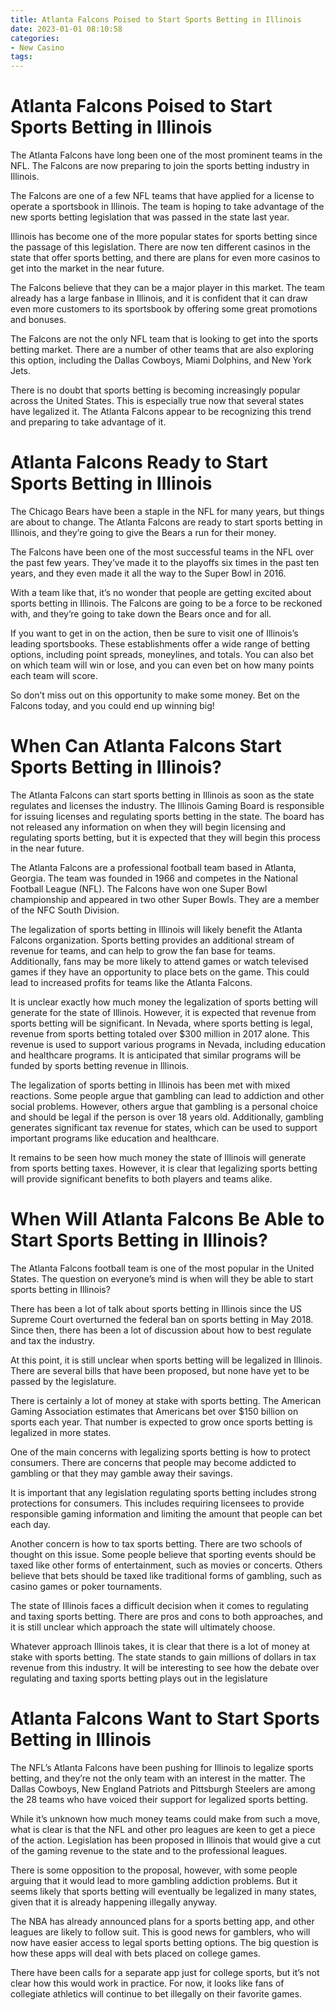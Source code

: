 ```yaml
---
title: Atlanta Falcons Poised to Start Sports Betting in Illinois
date: 2023-01-01 08:10:58
categories:
- New Casino
tags:
---
```



#  Atlanta Falcons Poised to Start Sports Betting in Illinois

The Atlanta Falcons have long been one of the most prominent teams in the NFL. The Falcons are now preparing to join the sports betting industry in Illinois.

The Falcons are one of a few NFL teams that have applied for a license to operate a sportsbook in Illinois. The team is hoping to take advantage of the new sports betting legislation that was passed in the state last year.

Illinois has become one of the more popular states for sports betting since the passage of this legislation. There are now ten different casinos in the state that offer sports betting, and there are plans for even more casinos to get into the market in the near future.

The Falcons believe that they can be a major player in this market. The team already has a large fanbase in Illinois, and it is confident that it can draw even more customers to its sportsbook by offering some great promotions and bonuses.

The Falcons are not the only NFL team that is looking to get into the sports betting market. There are a number of other teams that are also exploring this option, including the Dallas Cowboys, Miami Dolphins, and New York Jets.

There is no doubt that sports betting is becoming increasingly popular across the United States. This is especially true now that several states have legalized it. The Atlanta Falcons appear to be recognizing this trend and preparing to take advantage of it.

#  Atlanta Falcons Ready to Start Sports Betting in Illinois

The Chicago Bears have been a staple in the NFL for many years, but things are about to change. The Atlanta Falcons are ready to start sports betting in Illinois, and they’re going to give the Bears a run for their money.

The Falcons have been one of the most successful teams in the NFL over the past few years. They’ve made it to the playoffs six times in the past ten years, and they even made it all the way to the Super Bowl in 2016.

With a team like that, it’s no wonder that people are getting excited about sports betting in Illinois. The Falcons are going to be a force to be reckoned with, and they’re going to take down the Bears once and for all.

If you want to get in on the action, then be sure to visit one of Illinois’s leading sportsbooks. These establishments offer a wide range of betting options, including point spreads, moneylines, and totals. You can also bet on which team will win or lose, and you can even bet on how many points each team will score.

So don’t miss out on this opportunity to make some money. Bet on the Falcons today, and you could end up winning big!

#  When Can Atlanta Falcons Start Sports Betting in Illinois?

The Atlanta Falcons can start sports betting in Illinois as soon as the state regulates and licenses the industry. The Illinois Gaming Board is responsible for issuing licenses and regulating sports betting in the state. The board has not released any information on when they will begin licensing and regulating sports betting, but it is expected that they will begin this process in the near future.

The Atlanta Falcons are a professional football team based in Atlanta, Georgia. The team was founded in 1966 and competes in the National Football League (NFL). The Falcons have won one Super Bowl championship and appeared in two other Super Bowls. They are a member of the NFC South Division.

The legalization of sports betting in Illinois will likely benefit the Atlanta Falcons organization. Sports betting provides an additional stream of revenue for teams, and can help to grow the fan base for teams. Additionally, fans may be more likely to attend games or watch televised games if they have an opportunity to place bets on the game. This could lead to increased profits for teams like the Atlanta Falcons.

It is unclear exactly how much money the legalization of sports betting will generate for the state of Illinois. However, it is expected that revenue from sports betting will be significant. In Nevada, where sports betting is legal, revenue from sports betting totaled over $300 million in 2017 alone. This revenue is used to support various programs in Nevada, including education and healthcare programs. It is anticipated that similar programs will be funded by sports betting revenue in Illinois.

The legalization of sports betting in Illinois has been met with mixed reactions. Some people argue that gambling can lead to addiction and other social problems. However, others argue that gambling is a personal choice and should be legal if the person is over 18 years old. Additionally, gambling generates significant tax revenue for states, which can be used to support important programs like education and healthcare.

It remains to be seen how much money the state of Illinois will generate from sports betting taxes. However, it is clear that legalizing sports betting will provide significant benefits to both players and teams alike.

#  When Will Atlanta Falcons Be Able to Start Sports Betting in Illinois?

The Atlanta Falcons football team is one of the most popular in the United States. The question on everyone’s mind is when will they be able to start sports betting in Illinois?

There has been a lot of talk about sports betting in Illinois since the US Supreme Court overturned the federal ban on sports betting in May 2018. Since then, there has been a lot of discussion about how to best regulate and tax the industry.

At this point, it is still unclear when sports betting will be legalized in Illinois. There are several bills that have been proposed, but none have yet to be passed by the legislature.

There is certainly a lot of money at stake with sports betting. The American Gaming Association estimates that Americans bet over $150 billion on sports each year. That number is expected to grow once sports betting is legalized in more states.

One of the main concerns with legalizing sports betting is how to protect consumers. There are concerns that people may become addicted to gambling or that they may gamble away their savings.

It is important that any legislation regulating sports betting includes strong protections for consumers. This includes requiring licensees to provide responsible gaming information and limiting the amount that people can bet each day.

Another concern is how to tax sports betting. There are two schools of thought on this issue. Some people believe that sporting events should be taxed like other forms of entertainment, such as movies or concerts. Others believe that bets should be taxed like traditional forms of gambling, such as casino games or poker tournaments.

The state of Illinois faces a difficult decision when it comes to regulating and taxing sports betting. There are pros and cons to both approaches, and it is still unclear which approach the state will ultimately choose.

Whatever approach Illinois takes, it is clear that there is a lot of money at stake with sports betting. The state stands to gain millions of dollars in tax revenue from this industry. It will be interesting to see how the debate over regulating and taxing sports betting plays out in the legislature

#  Atlanta Falcons Want to Start Sports Betting in Illinois

The NFL’s Atlanta Falcons have been pushing for Illinois to legalize sports betting, and they’re not the only team with an interest in the matter. The Dallas Cowboys, New England Patriots and Pittsburgh Steelers are among the 28 teams who have voiced their support for legalized sports betting.

While it’s unknown how much money teams could make from such a move, what is clear is that the NFL and other pro leagues are keen to get a piece of the action. Legislation has been proposed in Illinois that would give a cut of the gaming revenue to the state and to the professional leagues.

There is some opposition to the proposal, however, with some people arguing that it would lead to more gambling addiction problems. But it seems likely that sports betting will eventually be legalized in many states, given that it is already happening illegally anyway.

The NBA has already announced plans for a sports betting app, and other leagues are likely to follow suit. This is good news for gamblers, who will now have easier access to legal sports betting options. The big question is how these apps will deal with bets placed on college games.

There have been calls for a separate app just for college sports, but it’s not clear how this would work in practice. For now, it looks like fans of collegiate athletics will continue to bet illegally on their favorite games.